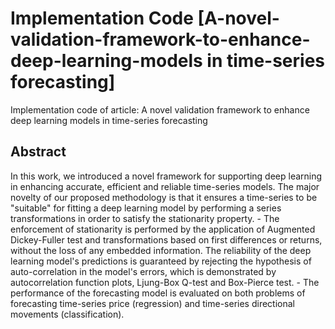 # Implementation Code [A-novel-validation-framework-to-enhance-deep-learning-models in time-series forecasting]

Implementation code of article: A novel validation framework to enhance deep learning models in time-series forecasting

## Abstract

In this work, we introduced a novel framework for supporting deep learning in enhancing accurate, efficient and reliable time-series models. The major novelty of our proposed methodology is that it ensures a time-series to be "suitable" for fitting a deep learning model by performing a series transformations in order to satisfy the stationarity property. - The enforcement of stationarity is performed by the application of Augmented Dickey-Fuller test and transformations based on first differences or returns, without the loss of any embedded information. The reliability of the deep learning model's predictions is guaranteed by rejecting the hypothesis of auto-correlation in the model's errors, which is demonstrated by autocorrelation function plots, Ljung-Box Q-test and Box-Pierce test. - The performance of the forecasting model is evaluated on both problems of forecasting time-series price (regression) and time-series directional movements (classification).
